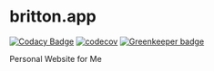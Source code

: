 # britton.app

[![Codacy Badge](https://api.codacy.com/project/badge/Grade/a341165dc0ea46c4af958f211c638073)](https://www.codacy.com/app/brittonjg/britton.app?utm_source=github.com&amp;utm_medium=referral&amp;utm_content=brittonjg/britton.app&amp;utm_campaign=Badge_Grade)
[![codecov](https://codecov.io/gh/brittonjg/britton.app/branch/master/graph/badge.svg)](https://codecov.io/gh/brittonjg/britton.app)
[![Greenkeeper badge](https://badges.greenkeeper.io/brittonjg/britton.app.svg)](https://greenkeeper.io/)

Personal Website for Me